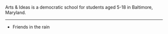 Arts & Ideas is a democratic school for students aged 5-18 in Baltimore,
Maryland. 

---

* Friends in the rain 

